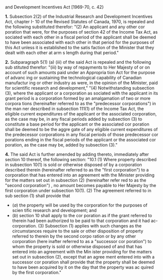and Development Incentives Act
[1969-70, c. 42}

**1.** Subsection 2(2) of the Industrial
Research and Development Incentives Act,
chapter I- 10 of the Revised Statutes of
Canada, 1970, is repealed and the following
substituted therefor:
"(2) An applicant and any other cor
poration that were, for the purposes of
section 42 of the Income Tax Act, as
sociated with each other in a fiscal
period of the applicant shall be deemed
to have been associated with each other
in that period for the purposes of this
Act unless it is established to the satis
faction of the Minister that they dealt
with each other at arm s length during
that period."

**2.** Subparagraph 5(1) (a) (iii) of the said
Act is repealed and the following sub
stituted therefor:
"(iii) by way of repayments to Her
Majesty of or on account of such
amounts paid under an Appropria
tion Act for the purpose of advanc
ing or sustaining the technological
capability of Canadian manufactur
ing or other industry as were, in the
opinion of the Minister, paid for
scientific research and development,"
"(4) Notwithstanding subsection (3),
where the applicant or a corporation as
sociated with the applicant in its grant
period is a corporation formed by an
amalgamation of two or more corpora
tions (hereinafter referred to as the
"predecessor corporations") in the man
ner described in subsection 111(1) of
the Income Tax Act, the eligible
current expenditures of the applicant or
the associated corporation, as the case
may be, in any fiscal periods added by
subsection (3) to constitute a base period
for the applicant or the associated cor
poration shall be deemed to be the aggre
gate of any eligible current expenditures
of the predecessor corporations in any
fiscal periods of those predecessor cor
porations ending in the fiscal periods
of the applicant or the associated cor
poration, as the case may be, added
by subsection (3)."

**4.** The said Act is further amended by
adding thereto, immediately after section
10 thereof, the following section:
"10.1 (1) Where property described
in subsection 10(1) is sold or otherwise
disposed of by a corporation described
therein (hereinafter referred to as the
"first corporation") to a corporation that
has entered into an agreement with the
Minister providing for the matters set
out in subsection (2) (hereinafter refer
red to as the "second corporation") , no
amount becomes payable to Her Majesty
by the first corporation under subsection
10(1).
(2) The agreement referred to in sub
section (1) shall provide that
  * (_a_) the property will be used by the
corporation for the purposes of scien
tific research and development; and
  * (_b_) section 10 shall apply to the cor
poration as if the grant referred to
therein had been authorized to be paid
to that corporation and it had ac-
corporation.
(3) Subsection (1) applies with such
changes as the circumstances require to
the sale or other disposition of property
referred to therein by the second corpo
ration or by any other corporation (here
inafter referred to as a "successor cor
poration") to whom the property is sold
or otherwise disposed of and that has
entered into an agreement with the Min
ister providing for the matters set out in
subsection (2), except that an agree
ment entered into with a successor cor
poration shall provide that the property
shall be deemed to have been acquired by
it on the day that the property was ac
quired by the first corporation."
